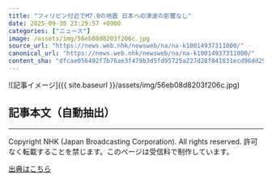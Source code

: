 ```yaml
---
title: "フィリピン付近でM7.0の地震 日本への津波の影響なし"
date: 2025-09-30 23:29:57 +0900
categories: ["ニュース"]
image: /assets/img/56eb08d8203f206c.jpg
source_url: "https://news.web.nhk/newsweb/na/na-k10014937311000/"
canonical_url: "https://news.web.nhk/newsweb/na/na-k10014937311000/"
content_sha: "dfcae056492f7b76ae3f479b3d5fd95725a227d28f841831ecd96dd299e3c90b"
---
```


![記事イメージ]({{ site.baseurl }}/assets/img/56eb08d8203f206c.jpg)

## 記事本文（自動抽出）
<div><div class="_13tndsj2"><nav aria-label="フッターサイトナビゲーション" class="_13tndsj4"></nav><hr class="esl7kn2s esl7kn1l esl7kn1n _14xli2ae"><p class="esl7kn2s esl7kn1m esl7kn1o _1yvk0f68 _1lugom81">Copyright NHK (Japan Broadcasting Corporation). All rights reserved. 許可なく転載することを禁じます。このページは受信料で制作しています。</p></div></div>

[出典はこちら](https://news.web.nhk/newsweb/na/na-k10014937311000/)
